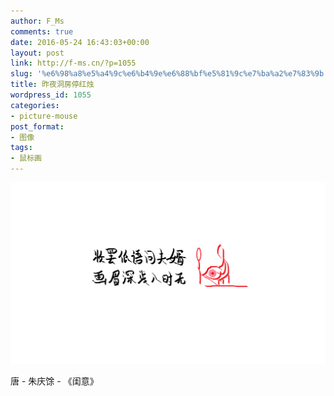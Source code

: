 ```yaml
---
author: F_Ms
comments: true
date: 2016-05-24 16:43:03+00:00
layout: post
link: http://f-ms.cn/?p=1055
slug: '%e6%98%a8%e5%a4%9c%e6%b4%9e%e6%88%bf%e5%81%9c%e7%ba%a2%e7%83%9b'
title: 昨夜洞房停红烛
wordpress_id: 1055
categories:
- picture-mouse
post_format:
- 图像
tags:
- 鼠标画
---
```


![妆罢低语问夫婿，画眉深浅入时无_20160523](/img/post/wp/2016/05/妆罢低语问夫婿，画眉深浅入时无_20160523.png)


唐 - 朱庆馀 - 《闺意》
